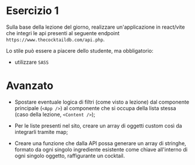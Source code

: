 # Esercizio 1

Sulla base della lezione del giorno, realizzare un'applicazione in react/vite che integri le api presenti al seguente endpoint `https://www.thecocktaildb.com/api.php`.

Lo stile può essere a piacere dello studente, ma obbligatorio:

- utilizzare `SASS`

# Avanzato

- Spostare eventuale logica di filtri (come visto a lezione) dal componente principale (`<App />`) al componente che si occupa della lista stessa (caso della lezione, `<Content />`);

- Per le liste presenti nel sito, creare un array di oggetti custom così da integrarli tramite map;

- Creare una funzione che dalla API possa generare un array di stringhe, formato da ogni singolo ingrediente esistente come chiave all'interno di ogni singolo oggetto, raffigurante un cocktail.
